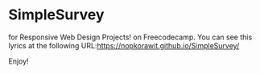 # SimpleSurvey

for Responsive Web Design Projects! on Freecodecamp. 
You can see this lyrics at the following URL:https://nopkorawit.github.io/SimpleSurvey/

Enjoy!
